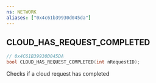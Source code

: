 ```yaml
---
ns: NETWORK
aliases: ["0x4c61b39930d045da"]
---
```

## CLOUD_HAS_REQUEST_COMPLETED

```c
// 0x4C61B39930D045DA
bool CLOUD_HAS_REQUEST_COMPLETED(int nRequestID);
```

Checks if a cloud request has completed

